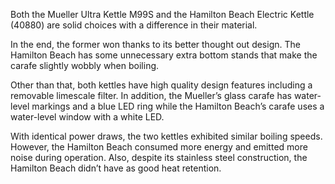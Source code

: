 Both the Mueller Ultra Kettle M99S and the Hamilton Beach Electric Kettle (40880) are solid choices with a difference in their material.

In the end, the former won thanks to its better thought out design. The Hamilton Beach has some unnecessary extra bottom stands that make the carafe slightly wobbly when boiling.

Other than that, both kettles have high quality design features including a removable limescale filter. In addition, the Mueller’s glass carafe has water-level markings and a blue LED ring while the Hamilton Beach’s carafe uses a water-level window with a white LED.

With identical power draws, the two kettles exhibited similar boiling speeds. However, the Hamilton Beach consumed more energy and emitted more noise during operation. Also, despite its stainless steel construction, the Hamilton Beach didn’t have as good heat retention.